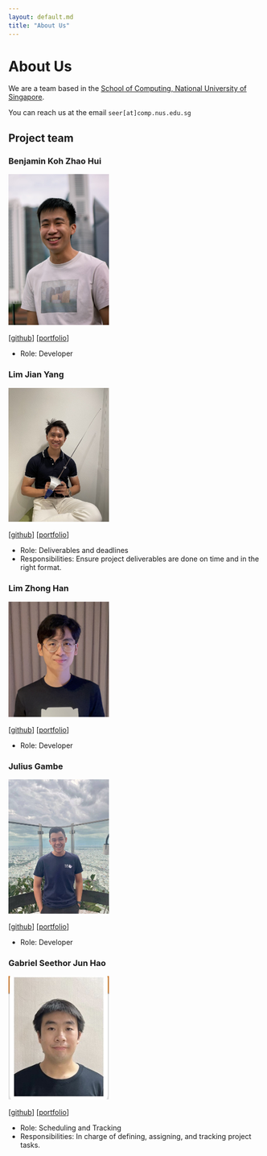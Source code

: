 ```yaml
---
layout: default.md
title: "About Us"
---
```


# About Us

We are a team based in the [School of Computing, National University of Singapore](http://www.comp.nus.edu.sg).

You can reach us at the email `seer[at]comp.nus.edu.sg`

## Project team

### Benjamin Koh Zhao Hui

<img src="images/b-enguin.png" width="200px">

[[github](https://github.com/b-enguin)]
[[portfolio](team/b-enguin.md)]

* Role: Developer

### Lim Jian Yang

<img src="images/jianyangg.png" width="200px">

[[github](http://github.com/jianyangg)]
[[portfolio](team/jianyangg.md)]

* Role: Deliverables and deadlines
* Responsibilities: Ensure project deliverables are done on time and in the right format.

### Lim Zhong Han

<img src="images/zhonghan721.png" width="200px">

[[github](http://github.com/zhonghan721)] [[portfolio](team/zhonghan721.md)]

* Role: Developer

### Julius Gambe

<img src="images/juliusgambe.png" width="200px">

[[github](http://github.com/juliusgambe)]
[[portfolio](team/juliusgambe.md)]

* Role: Developer

### Gabriel Seethor Jun Hao

<img src="images/gabriel4357.png" width="200px">

[[github](http://github.com/gabriel4357)]
[[portfolio](team/gabriel4357.md)]

* Role: Scheduling and Tracking
* Responsibilities:  In charge of defining, assigning, and tracking project tasks.
